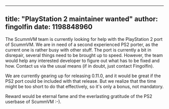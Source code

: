 
---
title: "PlayStation 2 maintainer wanted"
author: fingolfin
date: 1198848960
---

The ScummVM team is currently looking for help with the PlayStation 2 port of ScummVM. We are in need of a second experienced PS2 porter, as the current one is rather busy with other stuff. The port is currently a bit in disrepair, several things need to be brought up to speed. However, the team would help any interested developer to figure out what has to be fixed and how. Contact us via the usual means (if in doubt, just contact Fingolfin).

We are currently gearing up for releasing 0.11.0, and it would be great if the PS2 port could be included with that release. But we realize that the time might be too short to do that effectively, so it's only a bonus, not mandatory.

Reward would be eternal fame and the everlasting gratitude of the PS2 userbase of ScummVM :-).
